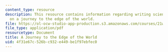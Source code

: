 ```yaml
---
content_type: resource
description: This resource contains information regarding writing science fiction
  on a journey to the edge of the world.
file: https://ol-ocw-studio-app-production.s3.amazonaws.com/courses/21w-759-writing-science-fiction-spring-2016/4f31e67c526bc932e449be1f97ebfec0_MIT21W_759S16_AJourney.pdf
file_type: application/pdf
resourcetype: Document
title: A Journey to the Edge of the World
uid: 4f31e67c-526b-c932-e449-be1f97ebfec0
---
```

